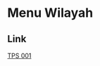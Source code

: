 # Menu Wilayah

## Link

[TPS 001](https://github.com/gigit-pemilu/pemilu-2024-93-papua-selatan/tree/main/pileg-dpr/hitung-suara/sub/93-papua-selatan/sub/02-boven-digoel/sub/19-ki/sub/2002-obinangge/sub/001-tps)

